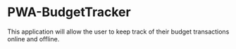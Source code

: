 # PWA-BudgetTracker
This application will allow the user to keep track of their budget transactions online and offline. 
